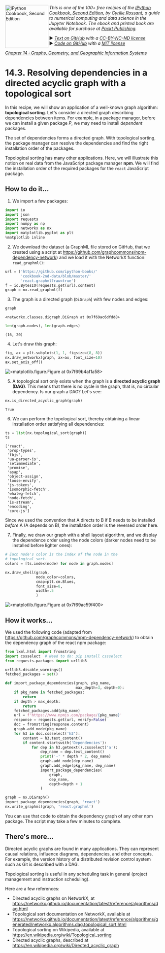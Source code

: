 <a href="https://github.com/ipython-books/cookbook-2nd"><img src="../cover-cookbook-2nd.png" align="left" alt="IPython Cookbook, Second Edition" height="140" /></a> *This is one of the 100+ free recipes of the [IPython Cookbook, Second Edition](https://github.com/ipython-books/cookbook-2nd), by [Cyrille Rossant](http://cyrille.rossant.net), a guide to numerical computing and data science in the Jupyter Notebook. The ebook and printed book are available for purchase at [Packt Publishing](https://www.packtpub.com/big-data-and-business-intelligence/ipython-interactive-computing-and-visualization-cookbook-second-e).*

▶ *[Text on GitHub](https://github.com/ipython-books/cookbook-2nd) with a [CC-BY-NC-ND license](https://creativecommons.org/licenses/by-nc-nd/3.0/us/legalcode)*  
▶ *[Code on GitHub](https://github.com/ipython-books/cookbook-2nd-code) with a [MIT license](https://opensource.org/licenses/MIT)*

[*Chapter 14 : Graphs, Geometry, and Geographic Information Systems*](./)

# 14.3. Resolving dependencies in a directed acyclic graph with a topological sort

In this recipe, we will show an application of a well-known graph algorithm: **topological sorting**. Let's consider a directed graph describing dependencies between items. For example, in a package manager, before we can install a given package *P*, we may need to install *dependent* packages.

The set of dependencies forms a directed graph. With topological sorting, the package manager can resolve the dependencies and find the right installation order of the packages.

Topological sorting has many other applications. Here, we will illustrate this notion on real data from the JavaScript package manager **npm**. We will find the installation order of the required packages for the `react` JavaScript package.

## How to do it...

1. We import a few packages:

```python
import io
import json
import requests
import numpy as np
import networkx as nx
import matplotlib.pyplot as plt
%matplotlib inline
```

2. We download the dataset (a GraphML file stored on GitHub, that we created using a script at https://github.com/graphcommons/npm-dependency-network) and we load it with the NetworkX function `read_graphml()`:

```python
url = ('https://github.com/ipython-books/'
       'cookbook-2nd-data/blob/master/'
       'react.graphml?raw=true')
f = io.BytesIO(requests.get(url).content)
graph = nx.read_graphml(f)
```

3. The graph is a directed graph (`DiGraph`) with few nodes and edges:

```python
graph
```

```{output:result}
<networkx.classes.digraph.DiGraph at 0x7f69ac6dfdd8>
```

```python
len(graph.nodes), len(graph.edges)
```

```{output:result}
(16, 20)
```

4. Let's draw this graph:

```python
fig, ax = plt.subplots(1, 1, figsize=(8, 8))
nx.draw_networkx(graph, ax=ax, font_size=10)
ax.set_axis_off()
```

![<matplotlib.figure.Figure at 0x7f69b4af1a58>](03_dag_files/03_dag_13_0.png)

5. A topological sort only exists when the graph is a **directed acyclic graph (DAG)**. This means that there is no cycle in the graph, that is, no circular dependency. Is our graph a DAG? Let's see:

```python
nx.is_directed_acyclic_graph(graph)
```

```{output:result}
True
```

6. We can perform the topological sort, thereby obtaining a linear installation order satisfying all dependencies:

```python
ts = list(nx.topological_sort(graph))
ts
```

```{output:result}
['react',
 'prop-types',
 'fbjs',
 'ua-parser-js',
 'setimmediate',
 'promise',
 'asap',
 'object-assign',
 'loose-envify',
 'js-tokens',
 'isomorphic-fetch',
 'whatwg-fetch',
 'node-fetch',
 'is-stream',
 'encoding',
 'core-js']
```

Since we used the convention that A directs to B if B needs to be installed *before* A (A depends on B), the installation order is the reversed order here.

7. Finally, we draw our graph with a shell layout algorithm, and we display the dependence order using the node colors (darker nodes need to be installed before lighter ones):

```python
# Each node's color is the index of the node in the
# topological sort.
colors = [ts.index(node) for node in graph.nodes]
```

```python
nx.draw_shell(graph,
              node_color=colors,
              cmap=plt.cm.Blues,
              font_size=8,
              width=.5
              )
```

![<matplotlib.figure.Figure at 0x7f69ac59f400>](03_dag_files/03_dag_21_0.png)

## How it works...

We used the following code (adapted from https://github.com/graphcommons/npm-dependency-network) to obtain the dependency graph of the react npm package:

```python
from lxml.html import fromstring
import cssselect  # Need to do: pip install cssselect
from requests.packages import urllib3

urllib3.disable_warnings()
fetched_packages = set()

def import_package_dependencies(graph, pkg_name,
                                max_depth=3, depth=0):
    if pkg_name in fetched_packages:
        return
    if depth > max_depth:
        return
    fetched_packages.add(pkg_name)
    url = f'https://www.npmjs.com/package/{pkg_name}'
    response = requests.get(url, verify=False)
    doc = fromstring(response.content)
    graph.add_node(pkg_name)
    for h3 in doc.cssselect('h3'):
        content = h3.text_content()
        if content.startswith('Dependencies'):
            for dep in h3.getnext().cssselect('a'):
                dep_name = dep.text_content()
                print('-' * depth * 2, dep_name)
                graph.add_node(dep_name)
                graph.add_edge(pkg_name, dep_name)
                import_package_dependencies(
                    graph,
                    dep_name,
                    depth=depth + 1
                )

graph = nx.DiGraph()
import_package_dependencies(graph, 'react')
nx.write_graphml(graph, 'react.graphml')
```

You can use that code to obtain the dependency graph of any other npm package. The script may take a few minutes to complete.

## There's more...

Directed acyclic graphs are found in many applications. They can represent causal relations, influence diagrams, dependencies, and other concepts. For example, the version history of a distributed revision control system such as Git is described with a DAG.

Topological sorting is useful in any scheduling task in general (project management and instruction scheduling).

Here are a few references:

* Directed acyclic graphs on NetworkX, at https://networkx.github.io/documentation/latest/reference/algorithms/dag.html
* Topological sort documentation on NetworkX, available at https://networkx.github.io/documentation/latest/reference/algorithms/generated/networkx.algorithms.dag.topological_sort.html
* Topological sorting on Wikipedia, available at https://en.wikipedia.org/wiki/Topological_sorting
* Directed acyclic graphs, described at https://en.wikipedia.org/wiki/Directed_acyclic_graph

